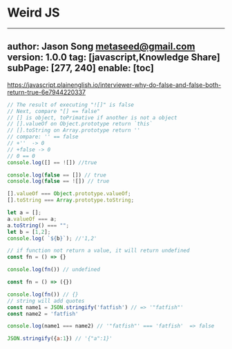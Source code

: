 # Weird JS
---
author: Jason Song <metaseed@gmail.com>
version: 1.0.0
tag: [javascript,Knowledge Share]
subPage: [277, 240]
enable: [toc]
---
https://javascript.plainenglish.io/interviewer-why-do-false-and-false-both-return-true-6e7944220337

```js
// The result of executing "![]" is false
// Next, compare "[] == false"
// [] is object, toPrimative if another is not a object
// [].valueOf on Object.prototype return `this`
// [].toString on Array.prototype return ''
// compare: '' == false
// +''  -> 0
// +false -> 0
// 0 == 0
console.log([] == ![]) //true

console.log(false == []) // true
console.log(false == ![]) // true
```
```js
[].valueOf === Object.prototype.valueOf;
[].toString === Array.prototype.toString;

let a = [];
a.valueOf === a;
a.toString() === "";
let b = [1,2];
console.log( `${b}`); //'1,2'
```

```js
// if function not return a value, it will return undefined
const fn = () => {}

console.log(fn()) // undefined

const fn = () => ({})

console.log(fn()) // {}
// string will add quotes
const name1 = JSON.stringify('fatfish') // => '"fatfish"'
const name2 = 'fatfish'

console.log(name1 === name2) // '"fatfish"' === 'fatfish'  => false

JSON.stringify({a:1}) // '{"a":1}'


```